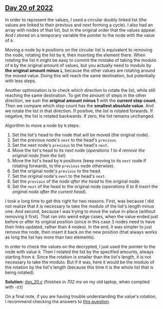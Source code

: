 ## [Day 20 of 2022](https://adventofcode.com/2022/day/20)

In order to represent the values, I used a circular doubly linked list (the values are linked to their previous and next forming a cycle). I also had an array with nodes of that list, but in the original order that the values appear. And I stored on a temporary variable the pointer to the node with the value of `0`.

Moving a node by `N` positions on the circular list is equivalent to removing the node, rotating the list by `N`, then inserting the element there. When rotating the list it might be easy to commit the mistake of taking the modulo of `N` by the original amount of values, but you actually need to modulo by **the original amount minus `1`**, because the other values are rotating around the moved value. Doing this will reach the same destination, but potentially with less steps.

Another optimization is to check which direction to rotate the list, while still reaching the same destination. To get the amount of steps in the other direction, we sum the **original amount minus 1** with the **current step count**. Then we compare which step count has the **smallest absolute value**. And we rotate the list in that direction. If positive, the list is rotated forwards. If negative, the list is rotated backwards. If zero, the list remains unchanged.

Algorithm to move a node by `N` steps:

1. Set the list's head to the node that will be moved (the original node).
2. Set the previous node's `next` to the head's `previous`.
3. Set the next node's `previous` to the head's `next`.
4. Move the list's head to its next node (*operations 1 to 4 remove the original node from the list*).
5. Move the list's head by `N` positions (keep moving to its `next` node if rotating forwards, to the `previous` node otherwise).
6. Set the original node's `previous` to the head.
7. Set the original node's `next` to the head's `next`.
8. Set the `previous` of the *node after the head* to the original node.
9. Set the `next` of the head to the original node (*operations 6 to 9 insert the original node after the current head*).

I took a long time to get this right for two reasons. First, was because I did not realize that it is necessary to take the modulo of the list's length minus one. And second, because I was trying to move the value in-place (without removing it first). That ran into weird edge cases, when the value ended just before or after its original position (since in this case 3 nodes need to have their links updated, rather than 4 nodes). In the end, it was simpler to just remove the node, then insert it back on the new position (that always works as long the list has more than two elements).

In order to check the values on the decrypted, I just used the pointer to the node with value `0`. Then I rotated the list by the specified amounts, always starting from `0`. Since the rotation is smaller than the list's length, it is not necessary to take the modulo. But if it was, here it would be the modulo of the rotation by the list's length (because this time it is the whole list that is being rotated).

**Solution:** [day_20.c](./day_20.c) (finishes in *702 ms* on my old laptop, when compiled with `-O3`)

On a final note, if you are having trouble understanding the value's rotation, I recommend checking the answers to [this question](https://old.reddit.com/r/adventofcode/comments/zqh14z/2022_day_20_part_1_why_does_2_move_like_this/).